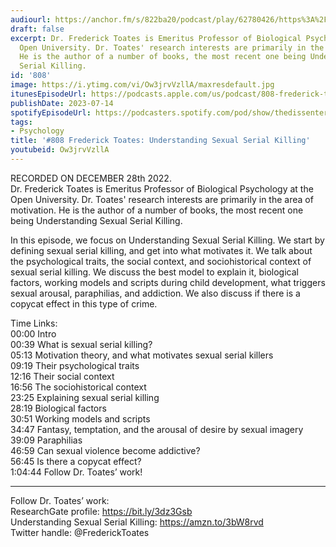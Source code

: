 ```yaml
---
audiourl: https://anchor.fm/s/822ba20/podcast/play/62780426/https%3A%2F%2Fd3ctxlq1ktw2nl.cloudfront.net%2Fstaging%2F2022-11-28%2Fd9d8be07-227c-64ee-e3f0-2047ef8fceaa.m4a
draft: false
excerpt: Dr. Frederick Toates is Emeritus Professor of Biological Psychology at the
  Open University. Dr. Toates' research interests are primarily in the area of motivation.
  He is the author of a number of books, the most recent one being Understanding Sexual
  Serial Killing.
id: '808'
image: https://i.ytimg.com/vi/Ow3jrvVzllA/maxresdefault.jpg
itunesEpisodeUrl: https://podcasts.apple.com/us/podcast/808-frederick-toates-understanding-sexual-serial-killing/id1451347236?i=1000621182923&uo=4
publishDate: 2023-07-14
spotifyEpisodeUrl: https://podcasters.spotify.com/pod/show/thedissenter/episodes/808-Frederick-Toates-Understanding-Sexual-Serial-Killing-e1sqdia
tags:
- Psychology
title: '#808 Frederick Toates: Understanding Sexual Serial Killing'
youtubeid: Ow3jrvVzllA
---
```

<div class="timelinks">

RECORDED ON DECEMBER 28th 2022.  
Dr. Frederick Toates is Emeritus Professor of Biological Psychology at the Open University. Dr. Toates' research interests are primarily in the area of motivation. He is the author of a number of books, the most recent one being Understanding Sexual Serial Killing.

In this episode, we focus on Understanding Sexual Serial Killing. We start by defining sexual serial killing, and get into what motivates it. We talk about the psychological traits, the social context, and sociohistorical context of sexual serial killing. We discuss the best model to explain it, biological factors, working models and scripts during child development, what triggers sexual arousal, paraphilias, and addiction. We also discuss if there is a copycat effect in this type of crime.

Time Links:  
<time>00:00</time> Intro  
<time>00:39</time> What is sexual serial killing?  
<time>05:13</time> Motivation theory, and what motivates sexual serial killers  
<time>09:19</time> Their psychological traits  
<time>12:16</time> Their social context  
<time>16:56</time> The sociohistorical context  
<time>23:25</time> Explaining sexual serial killing  
<time>28:19</time> Biological factors  
<time>30:51</time> Working models and scripts  
<time>34:47</time> Fantasy, temptation, and the arousal of desire by sexual imagery  
<time>39:09</time> Paraphilias  
<time>46:59</time> Can sexual violence become addictive?  
<time>56:45</time> Is there a copycat effect?  
<time>1:04:44</time> Follow Dr. Toates’ work!

---

Follow Dr. Toates’ work:  
ResearchGate profile: https://bit.ly/3dz3Gsb  
Understanding Sexual Serial Killing: https://amzn.to/3bW8rvd  
Twitter handle: @FrederickToates
</div>

